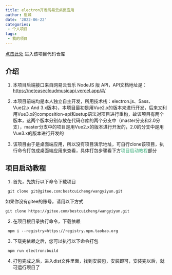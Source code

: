 ```yaml
---
title: electron开发网易云桌面应用 
author: 崔城
date: '2022-06-22'
categories:
 - 个人项目
tags:
 - 我的项目
---
```


[点击此处][1]
进入该项目代码仓库

  [1]: https://gitee.com/bestcuicheng/wangyiyun

## 介绍
1. 本项目后端接口来自网易云音乐 NodeJS 版 API，API文档地址是：<https://neteasecloudmusicapi.vercel.app/#/>

2. 本项目前端均是本人独立自主开发，所用技术栈：electron.js、Sass、Vue(2.x And 3.x版本)，本项目最初是用Vue2.x的版本来进行开发，后来又利用Vue3.x的composition-api和setup语法对项目进行重构，故该项目有两个版本，这两个版本分别存放在代码仓库的两个分支中（master分支和2.0分支），master分支中的项目是用Vue2.x的版本进行开发的，2.0的分支中是用Vue3.x的版本进行开发的

3. 该项目由于是桌面端应用，所以没有项目演示地址，可自行clone该项目，执行命令打包成桌面端应用来查看，具体打包步骤看下方<span style="color:#3eaf7c;">项目启动教程</span>部分

## 项目启动教程
  1. 首先，先执行以下命令下载项目
  ```
   git clone git@gitee.com:bestcuicheng/wangyiyun.git
  ```
  如果你没有gitee的账号，请用以下方式
  ```
  git clone https://gitee.com/bestcuicheng/wangyiyun.git
  ```

  2. 在项目根目录执行命令，下载依赖
  ```
   npm i --registry=https://registry.npm.taobao.org
  ```

  3. 下载完依赖之后，您可以执行以下命令打包
  ```
   npm run electron:build
  ```

  4. 打包完成之后，进入dist文件里面，找到安装包，安装即可，安装完以后，就可运行项目了

  <Vssue title="eleWangYiYun" />
    
